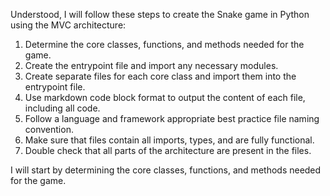 Understood, I will follow these steps to create the Snake game in Python using the MVC architecture:

1. Determine the core classes, functions, and methods needed for the game.
2. Create the entrypoint file and import any necessary modules.
3. Create separate files for each core class and import them into the entrypoint file.
4. Use markdown code block format to output the content of each file, including all code.
5. Follow a language and framework appropriate best practice file naming convention.
6. Make sure that files contain all imports, types, and are fully functional.
7. Double check that all parts of the architecture are present in the files.

I will start by determining the core classes, functions, and methods needed for the game.
